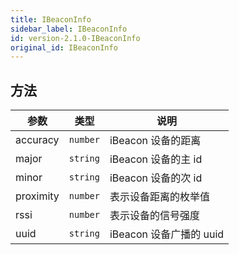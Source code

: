```yaml
---
title: IBeaconInfo
sidebar_label: IBeaconInfo
id: version-2.1.0-IBeaconInfo
original_id: IBeaconInfo
---
```


## 方法

<table>
  <thead>
    <tr>
      <th>参数</th>
      <th>类型</th>
      <th>说明</th>
    </tr>
  </thead>
  <tbody>
    <tr>
      <td>accuracy</td>
      <td><code>number</code></td>
      <td>iBeacon 设备的距离</td>
    </tr>
    <tr>
      <td>major</td>
      <td><code>string</code></td>
      <td>iBeacon 设备的主 id</td>
    </tr>
    <tr>
      <td>minor</td>
      <td><code>string</code></td>
      <td>iBeacon 设备的次 id</td>
    </tr>
    <tr>
      <td>proximity</td>
      <td><code>number</code></td>
      <td>表示设备距离的枚举值</td>
    </tr>
    <tr>
      <td>rssi</td>
      <td><code>number</code></td>
      <td>表示设备的信号强度</td>
    </tr>
    <tr>
      <td>uuid</td>
      <td><code>string</code></td>
      <td>iBeacon 设备广播的 uuid</td>
    </tr>
  </tbody>
</table>
